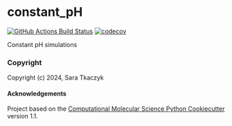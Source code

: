 constant_pH
==============================
[//]: # (Badges)
[![GitHub Actions Build Status](https://github.com/REPLACE_WITH_OWNER_ACCOUNT/constant_ph/workflows/CI/badge.svg)](https://github.com/REPLACE_WITH_OWNER_ACCOUNT/constant_ph/actions?query=workflow%3ACI)
[![codecov](https://codecov.io/gh/REPLACE_WITH_OWNER_ACCOUNT/constant_pH/branch/main/graph/badge.svg)](https://codecov.io/gh/REPLACE_WITH_OWNER_ACCOUNT/constant_pH/branch/main)


Constant pH simulations

### Copyright

Copyright (c) 2024, Sara Tkaczyk


#### Acknowledgements
 
Project based on the 
[Computational Molecular Science Python Cookiecutter](https://github.com/molssi/cookiecutter-cms) version 1.1.
